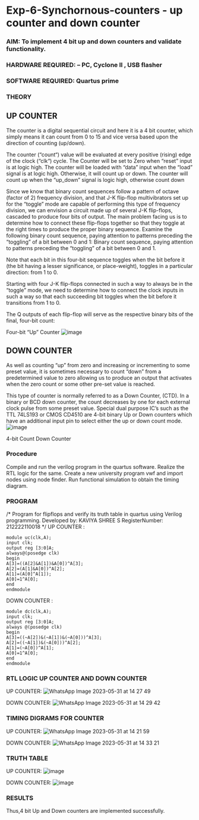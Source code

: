 # Exp-6-Synchornous-counters - up counter and down counter 
### AIM: To implement 4 bit up and down counters and validate  functionality.
### HARDWARE REQUIRED:  – PC, Cyclone II , USB flasher
### SOFTWARE REQUIRED:   Quartus prime
### THEORY 

## UP COUNTER 
The counter is a digital sequential circuit and here it is a 4 bit counter, which simply means it can count from 0 to 15 and vice versa based upon the direction of counting (up/down). 

The counter (“count“) value will be evaluated at every positive (rising) edge of the clock (“clk“) cycle.
The Counter will be set to Zero when “reset” input is at logic high.
The counter will be loaded with “data” input when the “load” signal is at logic high. Otherwise, it will count up or down.
The counter will count up when the “up_down” signal is logic high, otherwise count down

Since we know that binary count sequences follow a pattern of octave (factor of 2) frequency division, and that J-K flip-flop multivibrators set up for the “toggle” mode are capable of performing this type of frequency division, we can envision a circuit made up of several J-K flip-flops, cascaded to produce four bits of output.
The main problem facing us is to determine how to connect these flip-flops together so that they toggle at the right times to produce the proper binary sequence.
Examine the following binary count sequence, paying attention to patterns preceding the “toggling” of a bit between 0 and 1:
Binary count sequence, paying attention to patterns preceding the “toggling” of a bit between 0 and 1.

Note that each bit in this four-bit sequence toggles when the bit before it (the bit having a lesser significance, or place-weight), toggles in a particular direction: from 1 to 0.



 
 

Starting with four J-K flip-flops connected in such a way to always be in the “toggle” mode, we need to determine how to connect the clock inputs in such a way so that each succeeding bit toggles when the bit before it transitions from 1 to 0.

The Q outputs of each flip-flop will serve as the respective binary bits of the final, four-bit count:

 
 

Four-bit “Up” Counter
![image](https://user-images.githubusercontent.com/36288975/169644758-b2f4339d-9532-40c5-af40-8f4f8c942e2c.png)


## DOWN COUNTER 

As well as counting “up” from zero and increasing or incrementing to some preset value, it is sometimes necessary to count “down” from a predetermined value to zero allowing us to produce an output that activates when the zero count or some other pre-set value is reached.

This type of counter is normally referred to as a Down Counter, (CTD). In a binary or BCD down counter, the count decreases by one for each external clock pulse from some preset value. Special dual purpose IC’s such as the TTL 74LS193 or CMOS CD4510 are 4-bit binary Up or Down counters which have an additional input pin to select either the up or down count mode.
![image](https://user-images.githubusercontent.com/36288975/169644844-1a14e123-7228-4ed8-81a9-eb937dff4ac8.png)


4-bit Count Down Counter
### Procedure
 Compile and run the verilog program in the quartus software.
 Realize the RTL logic for the same.
 Create a new university program vwf and import nodes using node finder.
 Run functional simulation to obtain the timing diagram.



### PROGRAM 
/*
Program for flipflops  and verify its truth table in quartus using Verilog programming.
Developed by: KAVIYA SHREE S
RegisterNumber: 212222110018
*/
UP COUNTER :
```
module uc(clk,A);
input clk;
output reg [3:0]A;
always@(posedge clk)
begin
A[3]=((A[2]&A[1])&A[0])^A[3];
A[2]=(A[1]&A[0])^A[2];
A[1]=(A[0]^A[1]);
A[0]=1^A[0];
end
endmodule
```
DOWN COUNTER :
```
module dc(clk,A);
input clk;
output reg [3:0]A;
always @(posedge clk)
begin
A[3]=((~A[2])&(~A[1])&(~A[0]))^A[3];
A[2]=((~A[1])&(~A[0]))^A[2];
A[1]=(~A[0])^A[1];
A[0]=1^A[0];
end
endmodule
```


### RTL LOGIC UP COUNTER AND DOWN COUNTER  

UP COUNTER:
![WhatsApp Image 2023-05-31 at 14 27 49](https://github.com/kaviya2839/Exp-7-Synchornous-counters-/assets/120553351/7e515c9c-87ec-4042-b561-46b6630b129f)

DOWN COUNTER:
![WhatsApp Image 2023-05-31 at 14 29 42](https://github.com/kaviya2839/Exp-7-Synchornous-counters-/assets/120553351/db12cad9-02e0-4e07-88ed-2da8d3ff9d8d)

### TIMING DIGRAMS FOR COUNTER  
UP COUNTER:
![WhatsApp Image 2023-05-31 at 14 21 59](https://github.com/kaviya2839/Exp-7-Synchornous-counters-/assets/120553351/6abb4fb5-8348-4a16-897b-61802ce6d9fa)

DOWN COUNTER:
![WhatsApp Image 2023-05-31 at 14 33 21](https://github.com/kaviya2839/Exp-7-Synchornous-counters-/assets/120553351/7ba0a5b6-b3f7-46ea-bb97-8e8fed37e06e)

### TRUTH TABLE 

UP COUNTER:
![image](https://github.com/kaviya2839/Exp-7-Synchornous-counters-/assets/120553351/6d025e39-4c91-4f48-b61e-cba0f981cd5a)

DOWN COUNTER:
![image](https://github.com/kaviya2839/Exp-7-Synchornous-counters-/assets/120553351/9308bf69-7e76-4c84-84f9-a64d3a18e3e1)

### RESULTS 
Thus,4 bit Up and Down counters are implemented successfully.
